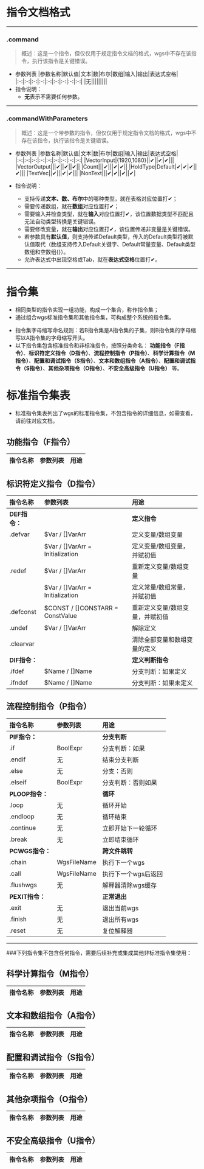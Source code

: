 # 指令文档格式
------
### **.command**  
> 概述：这是一个指令，但仅仅用于规定指令文档的格式，wgs中不存在该指令，执行该指令是关键错误。
- 参数列表
    |参数名称|默认值|文本|数|布尔|数组|输入|输出|表达式空格|
    |:-:|:-:|:-:|:-:|:-:|:-:|:-:|:-:|:-:|
    |无|||||||||
- 指令说明：
    - **无**表示不需要任何参数。
--------
### **.commandWithParameters**  
> 概述：这是一个带参数的指令，但仅仅用于规定指令文档的格式，wgs中不存在该指令，执行该指令是关键错误。  
- 参数列表
    |参数名称|默认值|文本|数|布尔|数组|输入|输出|表达式空格|
    |:-:|:-:|:-:|:-:|:-:|:-:|:-:|:-:|:-:|
    |VectorInput|{1920,1080}||✔||✔|✔|||
    |VectorOutput|||✔||✔||✔||
    |Count|||✔|||✔|✔||
    |HoldType|Default|✔|✔|✔||✔|||
    |TextVec||✔|||✔|✔|||
    |NonText|||✔|✔||✔||✔|
    
- 指令说明：
    - 支持传递**文本、数、布尔**中的哪种类型，就在表格对应位置打✔；
    - 需要传递数组，就在**数组**对应位置打✔；
    - 需要输入并检查类型，就在**输入**对应位置打✔，该位置数据类型不匹配且无法自动类型转换是关键错误。
    - 需要修改变量，就在**输出**对应位置打✔，该位置传递非变量是关键错误。
    - 若参数具有**默认值**，则支持传递Default类型，传入的Default类型将被默认值取代（数组支持传入Default关键字、Default常量变量、Default类型数组和空数组{}）。
    - 允许表达式中出现空格或Tab，就在**表达式空格**位置打✔。

------
# 指令集
- 相同类型的指令实现一组功能，构成一个集合，称作指令集；
- 通过组合wgs标准指令集和其他指令集，可构成整个系统的指令集。
> 
- 指令集字母缩写命名规则：若B指令集是A指令集的子集，则B指令集的字母缩写以A指令集的字母缩写开头。
- 以下指令集包含标准指令和非标准指令，按照分类命名：  **功能指令（F指令）**、**标识符定义指令（D指令）**、**流程控制指令（P指令）**、**科学计算指令（M指令）**、**配置和调试指令（S指令）**、**文本和数组指令（A指令）**、**配置和调试指令（S指令）**、**其他杂项指令（O指令）**、**不安全高级指令（U指令）**  等。
# 标准指令集表
- 标准指令集表列出了wgs的标准指令集，不包含指令的详细信息，如需查看，请前往对应文档。

## 功能指令（F指令）

|指令名称|参数列表|用途|
|:-|:-|:-|

## 标识符定义指令（D指令）

|指令名称|参数列表|用途|
|:-|:-|:-|
|**DEF指令：**||**定义指令**|
|.defvar|\$Var / \[]VarArr|定义变量/数组变量|
||\$Var / \[]VarArr = Initialization|定义变量/数组变量，并赋初值|
|.redef|\$Var / \[]VarArr|重新定义变量/数组变量|
||\$Var / \[]VarArr = Initialization|定义常量/数组常量，并赋初值|
|.defconst|\$CONST / \[]CONSTARR = ConstValue|重新定义变量/数组变量，并赋初值|
|.undef|\$Var / \[]VarArr|解除定义|
|.clearvar||清除全部变量和数组变量的定义|
|**DIF指令：**||**定义判断指令**|
|.ifdef|\$Name / \[]Name|分支判断：如果定义|
|.ifndef|\$Name / \[]Name|分支判断：如果未定义|


## 流程控制指令（P指令）

|指令名称|参数列表|用途|
|:-|:-|:-|
|**PIF指令：**||**分支判断**|
|.if|BoolExpr|分支判断：如果|
|.endif|无|结束分支判断|
|.else|无|分支：否则|
|.elseif|BoolExpr|分支判断：否则如果|
|**PLOOP指令：**||**循环**|
|.loop|无|循环开始|
|.endloop|无|循环结束|
|.continue|无|立即开始下一轮循环|
|.break|无|立即结束循环|
|**PCWGS指令：**||**跨文件跳转**|
|.chain|WgsFileName|执行下一个wgs|
|.call|WgsFileName|执行下一个wgs后返回|
|.flushwgs|无|解释器清除wgs缓存|
|**PEXIT指令：**||**正常退出**|
|.exit|无|退出当前wgs|
|.finish|无|退出所有wgs|
|.reset|无|复位解释器|



--------
###下列指令集不包含任何指令，需要后续补充或集成其他非标准指令集使用：
## 科学计算指令（M指令）

|指令名称|参数列表|用途|
|:-|:-|:-|

## 文本和数组指令（A指令）

|指令名称|参数列表|用途|
|:-|:-|:-|

## 配置和调试指令（S指令）

|指令名称|参数列表|用途|
|:-|:-|:-|

## 其他杂项指令（O指令）

|指令名称|参数列表|用途|
|:-|:-|:-|


## 不安全高级指令（U指令）

|指令名称|参数列表|用途|
|:-|:-|:-|